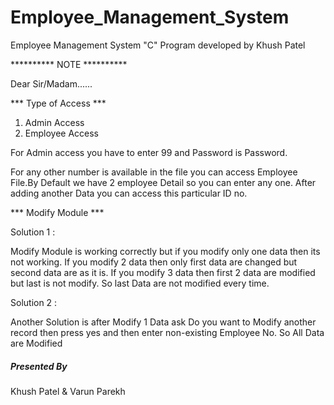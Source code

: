 # Employee_Management_System
Employee Management System "C" Program developed by Khush Patel

********** NOTE ********** 

Dear Sir/Madam...... 

*** Type of Access *** 
 	
1. Admin Access 
2. Employee Access 
 
For Admin access you have to enter 99 and Password is Password. 

For any other number is available in the file you can access Employee File.By Default we have 2 employee Detail so you can enter any one. After adding another Data you can access this particular ID no. 
 
*** Modify Module *** 
 
Solution 1 : 
 
Modify Module is working correctly but if you modify only one data then its not working. If you modify 2 data then only first data are changed but second data are as it is. If you modify 3 data then first 2 data are modified but last is not modify. So last Data are not modified every time. 
 
Solution 2 : 
 
Another Solution is after Modify 1 Data ask Do you want to Modify another record then press yes and then enter non-existing Employee No. So All Data are Modified 



##### Presented By ##### 
Khush Patel & 
Varun Parekh 
